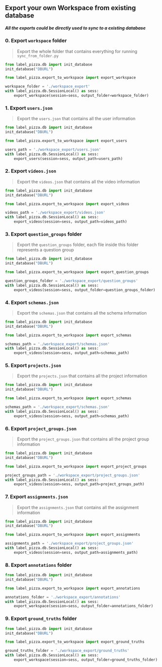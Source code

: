 ## Export your own Workspace from existing database

##### All the exports could be directly used to sync to a existing database

### 0. Export `workspace` folder

> Export the whole folder that contains everything for running `sync_from_folder.py`

```python
from label_pizza.db import init_database
init_database("DBURL")

from label_pizza.export_to_workspace import export_workspace

workspace_folder = './workspace_export'
with label_pizza.db.SessionLocal() as sess:
    export_workspace(session=sess, output_folder=workspace_folder)
```

### 1. Export `users.json`

> Export the `users.json` that contains all the user information

```python
from label_pizza.db import init_database
init_database("DBURL")

from label_pizza.export_to_workspace import export_users

users_path = './workspace_export/users.json'
with label_pizza.db.SessionLocal() as sess:
    export_users(session=sess, output_path=users_path)
```

### 2. Export `videos.json`

> Export the `videos.json` that contains all the video information

```python
from label_pizza.db import init_database
init_database("DBURL")

from label_pizza.export_to_workspace import export_videos

videos_path = './workspace_export/videos.json'
with label_pizza.db.SessionLocal() as sess:
    export_videos(session=sess, output_path=videos_path)
```

### 3. Export `question_groups` folder

> Export the `question_groups` folder, each file inside this folder represents a question group

```python
from label_pizza.db import init_database
init_database("DBURL")

from label_pizza.export_to_workspace import export_question_groups

question_groups_folder = './workspace_export/question_groups'
with label_pizza.db.SessionLocal() as sess:
    export_videos(session=sess, output_folder=question_groups_folder)
```

### 4. Export `schemas.json`

> Export the `schemas.json` that contains all the schema information

```python
from label_pizza.db import init_database
init_database("DBURL")

from label_pizza.export_to_workspace import export_schemas

schemas_path = './workspace_export/schemas.json'
with label_pizza.db.SessionLocal() as sess:
    export_videos(session=sess, output_path=schemas_path)
```

### 5. Export `projects.json`

> Export the `projects.json` that contains all the project information

```python
from label_pizza.db import init_database
init_database("DBURL")

from label_pizza.export_to_workspace import export_schemas

schemas_path = './workspace_export/schemas.json'
with label_pizza.db.SessionLocal() as sess:
    export_videos(session=sess, output_path=schemas_path)
```

### 6. Export `project_groups.json`

> Export the `project_groups.json` that contains all the project group information

```python
from label_pizza.db import init_database
init_database("DBURL")

from label_pizza.export_to_workspace import export_project_groups

project_groups_path = './workspace_export/project_groups.json'
with label_pizza.db.SessionLocal() as sess:
    export_videos(session=sess, output_path=project_groups_path)
```

### 7. Export `assignments.json`

> Export the `assignments.json` that contains all the assignment information

```python
from label_pizza.db import init_database
init_database("DBURL")

from label_pizza.export_to_workspace import export_assignments

assignments_path = './workspace_export/project_groups.json'
with label_pizza.db.SessionLocal() as sess:
    export_videos(session=sess, output_path=assignments_path)
```

### 8. Export `annotations` folder

```python
from label_pizza.db import init_database
init_database("DBURL")

from label_pizza.export_to_workspace import export_annotations

annotations_folder = './workspace_export/annotations'
with label_pizza.db.SessionLocal() as sess:
    export_workspace(session=sess, output_folder=annotations_folder)
```

### 9. Export `ground_truths` folder

```python
from label_pizza.db import init_database
init_database("DBURL")

from label_pizza.export_to_workspace import export_ground_truths

ground_truths_folder = './workspace_export/ground_truths'
with label_pizza.db.SessionLocal() as sess:
    export_workspace(session=sess, output_folder=ground_truths_folder)
```

